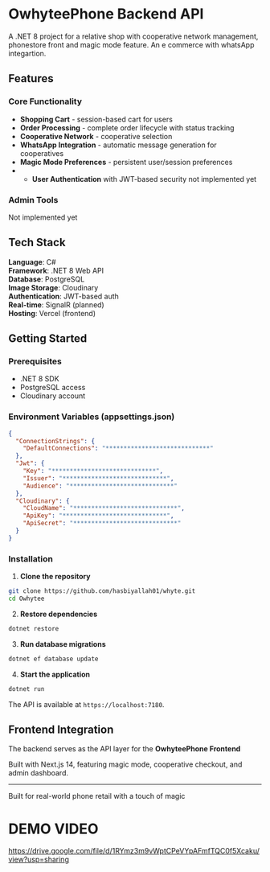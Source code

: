 # OwhyteePhone Backend API

A .NET 8 project for a relative shop with cooperative network management, phonestore front and magic mode feature. An e commerce with whatsApp integartion.

## Features

### Core Functionality

- **Shopping Cart** - session-based cart for users
- **Order Processing** - complete order lifecycle with status tracking
- **Cooperative Network** - cooperative selection
- **WhatsApp Integration** - automatic message generation for cooperatives
- **Magic Mode Preferences** - persistent user/session preferences
- - **User Authentication** with JWT-based security not implemented yet

### Admin Tools
Not implemented yet

## Tech Stack

**Language**: C#  
**Framework**: .NET 8 Web API  
**Database**: PostgreSQL  
**Image Storage**: Cloudinary  
**Authentication**: JWT-based auth  
**Real-time**: SignalR (planned)  
**Hosting**: Vercel (frontend) 

## Getting Started

### Prerequisites
- .NET 8 SDK
- PostgreSQL access
- Cloudinary account

### Environment Variables (appsettings.json)
```json
{
  "ConnectionStrings": {
    "DefaultConnections": "*****************************"
  },
  "Jwt": {
    "Key": "*****************************",
    "Issuer": "*****************************",
    "Audience": "*****************************"
  },
  "Cloudinary": {
    "CloudName": "*****************************",
    "ApiKey": "*****************************",
    "ApiSecret": "*****************************"
  }
}
```

### Installation

1. **Clone the repository**
```bash
git clone https://github.com/hasbiyallah01/whyte.git
cd Owhytee
```

2. **Restore dependencies**
```bash
dotnet restore
```

3. **Run database migrations**
```bash
dotnet ef database update
```

4. **Start the application**
```bash
dotnet run
```

The API is available at `https://localhost:7180`.

## Frontend Integration

The backend serves as the API layer for the **OwhyteePhone Frontend** 

Built with Next.js 14, featuring magic mode, cooperative checkout, and admin dashboard.

---

Built for real-world phone retail with a touch of magic

#  DEMO VIDEO
https://drive.google.com/file/d/1RYmz3m9vWptCPeVYpAFmfTQC0f5Xcaku/view?usp=sharing

